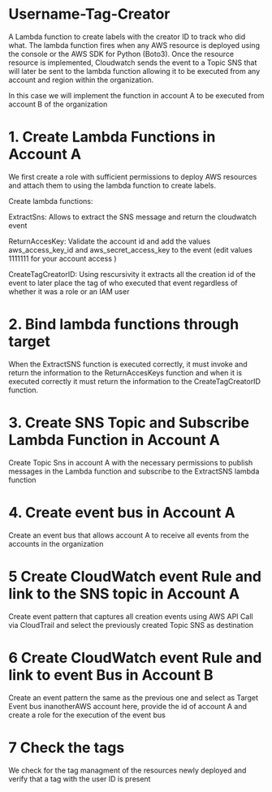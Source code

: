 # Username-Tag-Creator

A Lambda function to create labels with the creator ID to track who did what. The lambda function fires when any AWS resource is deployed using the console or the AWS SDK for Python (Boto3). Once the resource resource is implemented, Cloudwatch sends the event to a Topic SNS that will later be sent to the lambda function allowing it to be executed from any account and region within the organization.

In this case we will implement the function in account A to be executed from account B of the organization

# 1. Create Lambda Functions in Account A
We first create a role with sufficient permissions to deploy AWS resources and attach them to using the lambda function to create labels.

Create lambda functions:

ExtractSns: Allows to extract the SNS message and return the cloudwatch event

ReturnAccesKey: Validate the account id and add the values aws_access_key_id and aws_secret_access_key to the event (edit values 1111111 for your account access
)

CreateTagCreatorID: Using rescursivity it extracts all the creation id of the event to later place the tag of who executed that event regardless of whether it was a role or an IAM user

# 2. Bind lambda functions through target

When the ExtractSNS function is executed correctly, it must invoke and return the information to the ReturnAccesKeys function and when it is executed correctly it must return the information to the CreateTagCreatorID function.

# 3. Create SNS Topic and Subscribe Lambda Function in Account A

Create Topic Sns in account A with the necessary permissions to publish messages in the Lambda function and subscribe to the ExtractSNS lambda function

# 4. Create event bus in Account A
 Create an event bus that allows account A to receive all events from the accounts in the organization

# 5 Create CloudWatch event Rule and link to the SNS topic in Account A
 Create event pattern that captures all creation events using AWS API Call via CloudTrail and select the previously created Topic SNS as destination

# 6  Create CloudWatch event Rule and link to event Bus in Account B
  Create an event pattern the same as the previous one and select as Target Event bus inanotherAWS account here, provide the id of account A and create a role for the execution of the event bus

# 7 Check the tags
We check for the tag managment of the resources newly deployed and verify that a tag with the user ID is present



